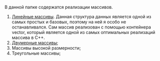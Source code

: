 В данной папке содержатся реализации массивов.
1. [Линейные массивы](https://github.com/GermanYakimov/Algorithms-and-Data-Structures/blob/master/arrays/linear_array.cpp). Данная структура данных является одной из самых простых и базовых, поэтому на ней я особо не останавливался. Сам массив
реализован с помощью контейнера vector, который является одной из самых оптимальных реализаций массива в C++.
2. [Двумерные массивы](https://github.com/GermanYakimov/Algorithms-and-Data-Structures/blob/master/arrays/two_d_array.cpp);
3. Массивы высокой размерности;
4. Треугольные массивы;
